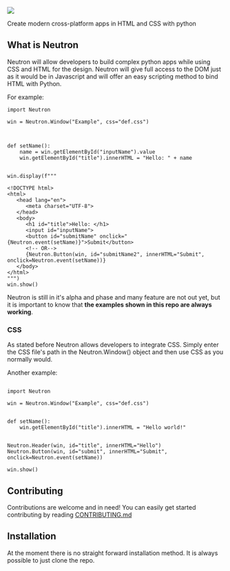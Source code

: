 ![](https://i.ibb.co/wC9LxYw/Neutron-nobg.png)

Create modern cross-platform apps in HTML and CSS with python

## What is Neutron
Neutron will allow developers to build complex python apps while using CSS and HTML for the design. Neutron will give full access to the DOM just as it would be in Javascript and will offer an easy scripting method to bind HTML with Python.

For example:
```
import Neutron

win = Neutron.Window("Example", css="def.css")



def setName():
    name = win.getElementById("inputName").value
    win.getElementById("title").innerHTML = "Hello: " + name


win.display(f"""

<!DOCTYPE html>
<html>
   <head lang="en">
      <meta charset="UTF-8">
   </head>
   <body>
      <h1 id="title">Hello: </h1>
      <input id="inputName">
      <button id="submitName" onclick="{Neutron.event(setName)}">Submit</button>
      <!-- OR-->
      {Neutron.Button(win, id="submitName2", innerHTML="Submit", onclick=Neutron.event(setName))}
   </body>
</html>
""")
win.show()
```
Neutron is still in it's alpha and phase and many feature are not out yet, but it is important to know that **the examples shown in this repo are always working**.

### CSS
As stated before Neutron allows developers to integrate CSS. Simply enter the CSS file's path in the Neutron.Window() object and then use CSS as you normally would.

Another example:
```

import Neutron

win = Neutron.Window("Example", css="def.css")


def setName():
    win.getElementById("title").innerHTML = "Hello world!"


Neutron.Header(win, id="title", innerHTML="Hello")
Neutron.Button(win, id="submit", innerHTML="Submit", onclick=Neutron.event(setName))

win.show()
```
 
## Contributing
Contributions are welcome and in need! You can easily get started contributing by reading [CONTRIBUTING.md](https://github.com/IanTerzo/Neutron/blob/main/CONTRIBUTING.md)

## Installation
At the moment there is no straight forward installation method. It is always possible to just clone the repo.

